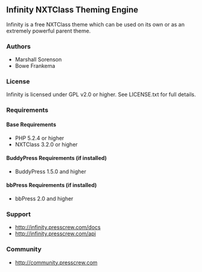 ## Infinity NXTClass Theming Engine

Infinity is a free NXTClass theme which can be used on its own or as an
extremely powerful parent theme.

### Authors

* Marshall Sorenson
* Bowe Frankema

### License

Infinity is licensed under GPL v2.0 or higher.
See LICENSE.txt for full details.

### Requirements

#### Base Requirements

* PHP 5.2.4 or higher
* NXTClass 3.2.0 or higher

#### BuddyPress Requirements (if installed)

* BuddyPress 1.5.0 and higher

#### bbPress Requirements (if installed)

* bbPress 2.0 and higher

### Support

* http://infinity.presscrew.com/docs
* http://infinity.presscrew.com/api

### Community

* http://community.presscrew.com
